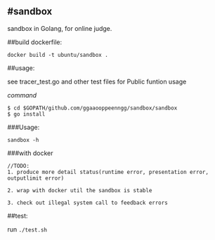#sandbox
---

sandbox in Golang, for online judge.

##build dockerfile:

```
docker build -t ubuntu/sandbox .

```

##usage: 

see tracer\_test.go and other test files for Public funtion usage

*command*

```
$ cd $GOPATH/github.com/ggaaooppeenngg/sandbox/sandbox
$ go install

```
###Usage:
```
sandbox -h

```

###with docker

```
//TODO:
1. produce more detail status(runtime error, presentation error, outputlimit error)

2. wrap with docker util the sandbox is stable

3. check out illegal system call to feedback errors 

```

##test:

run `./test.sh`

